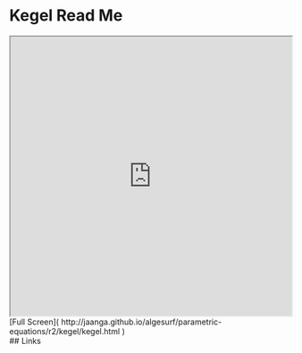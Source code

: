 Kegel Read Me
===

<iframe src='http://jaanga.github.io/algesurf/parametric-equations/r2/kegel/kegel.html' width=100% height=500px >
There is an `iframe` here. It is not visible when viewed on github.com/algesurf. To view, please see 'Project Links' below.
</iframe>
[Full Screen]( http://jaanga.github.io/algesurf/parametric-equations/r2/kegel/kegel.html )
<br>
## Links 
<http://www.3d-meier.de/tut3/Seite85.html>  
